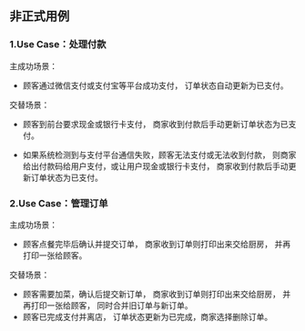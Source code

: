 ## 非正式用例
### 1.Use Case：处理付款

主成功场景：
   - 顾客通过微信支付或支付宝等平台成功支付，
订单状态自动更新为已支付。

交替场景：
   - 顾客到前台要求现金或银行卡支付，
   商家收到付款后手动更新订单状态为已支付。
        
   - 如果系统检测到与支付平台通信失败，顾客无法支付或无法收到付款，
   则商家给出付款码给用户支付，或让用户现金或银行卡支付，
   商家收到付款后手动更新订单状态为已支付。
        
        
### 2.Use Case：管理订单

主成功场景：
   - 顾客点餐完毕后确认并提交订单，
 商家收到订单则打印出来交给厨房，
 并再打印一张给顾客。

交替场景：
   - 顾客需要加菜，确认后提交新订单，
 商家收到订单则打印出来交给厨房，
 并再打印一张给顾客，
 同时合并旧订单与新订单。
   - 顾客已完成支付并离店，
 订单状态更新为已完成，商家选择删除订单。
 
          
         


        
  
